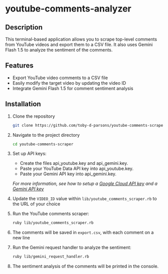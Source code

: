 # youtube-comments-analyzer

## Description

This terminal-based application allows you to scrape top-level comments from YouTube videos and export them to a CSV file. It also uses Gemini Flash 1.5 to analyze the sentiment of the comments.

## Features

- Export YouTube video comments to a CSV file
- Easily modify the target video by updating the video ID
- Integrate Gemini Flash 1.5 for comment sentiment analysis

## Installation

1. Clone the repository
    ```bash
    git clone https://github.com/toby-d-parsons/youtube-comments-scraper.git
    ```
2. Navigate to the project directory
    ```bash
    cd youtube-comments-scraper
    ```
3. Set up API keys:
    - Create the files api_youtube.key and api_gemini.key.
    - Paste your YouTube Data API key into api_youtube.key.
    - Paste your Gemini API key into api_gemini.key.

    _For more information, see how to setup a [Google Cloud API key](https://developers.google.com/youtube/v3/getting-started) and a [Gemini API key](https://ai.google.dev/gemini-api/docs/quickstart?lang=rest)_
    
4. Update the `VIDEO_ID` value within `lib/youtube_comments_scraper.rb` to the URL of your choice

5. Run the YouTube comments scraper:
    ```bash
    ruby lib/youtube_comments_scraper.rb
    ```

6. The comments will be saved in `export.csv`, with each comment on a new line

7. Run the Gemini request handler to analyze the sentiment:
    ```bash
    ruby lib/gemini_request_handler.rb
    ```

8. The sentiment analysis of the comments will be printed in the console.
